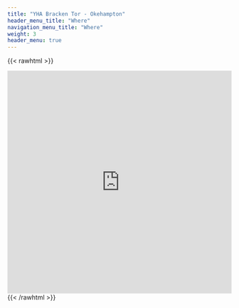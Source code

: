 ```yaml
---
title: "YHA Bracken Tor - Okehampton"
header_menu_title: "Where"
navigation_menu_title: "Where"
weight: 3
header_menu: true
---
```



[//]: # (Google API Key:  AIzaSyAb8qKD_uFHE3Nr3mGOgFpE9gx0Lid8W4A)


{{< rawhtml >}}
<div style="text-decoration:none; overflow:hidden;max-width:100%;height:500px">
    <div id="display-google-map" style="height:100%; width:100%;max-width:100%;">
        <iframe style="height:100%;width:100%;border:0;" frameborder="1" src="https://www.google.com/maps/embed/v1/place?q=YHA+Okehampton+Bracken+Tor,+Okehampton,+UK&key=AIzaSyAb8qKD_uFHE3Nr3mGOgFpE9gx0Lid8W4A" allowfullscreen></iframe>
    </div>
</div>
{{< /rawhtml >}}

